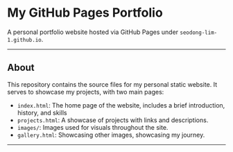 # My GitHub Pages Portfolio

A personal portfolio website hosted via GitHub Pages under `seodong-lim-1.github.io`.

---

##  About

This repository contains the source files for my personal static website. It serves to showcase my projects, with two main pages:

- `index.html`: The home page of the website, includes a brief introduction, history, and skills
- `projects.html`: A showcase of projects with links and descriptions.
- `images/`: Images used for visuals throughout the site.
- `gallery.html`: Showcasing other images, showcasing my journey.

---
